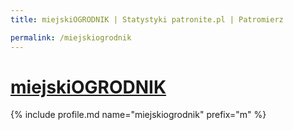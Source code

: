 ```yaml
---
title: miejskiOGRODNIK | Statystyki patronite.pl | Patromierz

permalink: /miejskiogrodnik
---
```


# [miejskiOGRODNIK](https://patronite.pl/miejskiogrodnik)

{% include profile.md name="miejskiogrodnik" prefix="m" %}

